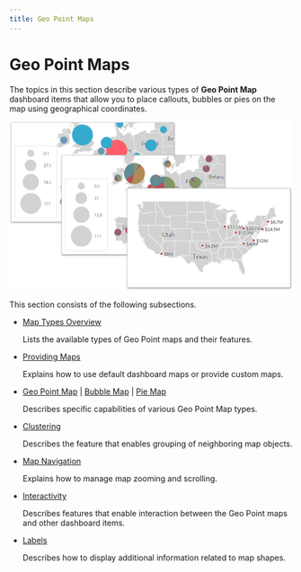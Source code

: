 ```yaml
---
title: Geo Point Maps
---
```

# Geo Point Maps
The topics in this section describe various types of **Geo Point Map** dashboard items that allow you to place callouts, bubbles or pies on the map using geographical coordinates.

![wdd-geo-point-map](../../../images/Img126681.png)

This section consists of the following subsections.
* [Map Types Overview](../../../../dashboard-for-web/articles/web-dashboard-designer-mode/designing-dashboard-items/geo-point-maps/map-types-overview.md)
	
	Lists the available types of Geo Point maps and their features.
* [Providing Maps](../../../../dashboard-for-web/articles/web-dashboard-designer-mode/designing-dashboard-items/geo-point-maps/providing-maps.md)
	
	Explains how to use default dashboard maps or provide custom maps.
* [Geo Point Map](../../../../dashboard-for-web/articles/web-dashboard-designer-mode/designing-dashboard-items/geo-point-maps/geo-point-map.md) | [Bubble Map](../../../../dashboard-for-web/articles/web-dashboard-designer-mode/designing-dashboard-items/geo-point-maps/bubble-map.md) | [Pie Map](../../../../dashboard-for-web/articles/web-dashboard-designer-mode/designing-dashboard-items/geo-point-maps/pie-map.md)
	
	Describes specific capabilities of various Geo Point Map types.
* [Clustering](../../../../dashboard-for-web/articles/web-dashboard-designer-mode/designing-dashboard-items/geo-point-maps/clustering.md)
	
	Describes the feature that enables grouping of neighboring map objects.
* [Map Navigation](../../../../dashboard-for-web/articles/web-dashboard-designer-mode/designing-dashboard-items/geo-point-maps/map-navigation.md)
	
	Explains how to manage map zooming and scrolling.
* [Interactivity](../../../../dashboard-for-web/articles/web-dashboard-designer-mode/designing-dashboard-items/geo-point-maps/interactivity.md)
	
	Describes features that enable interaction between the Geo Point maps and other dashboard items.
* [Labels](../../../../dashboard-for-web/articles/web-dashboard-designer-mode/designing-dashboard-items/geo-point-maps/labels.md)
	
	Describes how to display additional information related to map shapes.